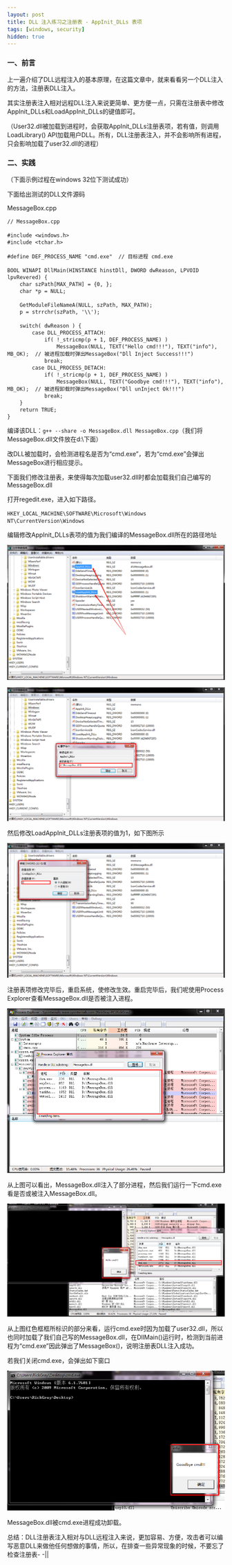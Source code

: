 ```yaml
---
layout: post
title: DLL 注入练习之注册表 - AppInit_DLLs 表项
tags: [windows, security]
hidden: true
---
```



### 一、前言

上一遍介绍了DLL远程注入的基本原理，在这篇文章中，就来看看另一个DLL注入的方法，注册表DLL注入。

其实注册表注入相对远程DLL注入来说更简单、更方便一点，只需在注册表中修改AppInit_DLLs和LoadAppInit_DLLs的键值即可。

（User32.dll被加载到进程时，会获取AppInit_DLLs注册表项，若有值，则调用LoadLibrary() API加载用户DLL。所有，DLL注册表注入，并不会影响所有进程，只会影响加载了user32.dll的进程）

### 二、实践

（下面示例过程在windows 32位下测试成功）

下面给出测试的DLL文件源码

MessageBox.cpp

    // MessageBox.cpp  
      
    #include <windows.h>  
    #include <tchar.h>  
      
    #define DEF_PROCESS_NAME "cmd.exe"  // 目标进程 cmd.exe  
      
    BOOL WINAPI DllMain(HINSTANCE hinstDll, DWORD dwReason, LPVOID lpvRevered) {  
        char szPath[MAX_PATH] = {0, };  
        char *p = NULL;  
      
        GetModuleFileNameA(NULL, szPath, MAX_PATH);  
        p = strrchr(szPath, '\\');  
      
        switch( dwReason ) {  
            case DLL_PROCESS_ATTACH:  
                if( !_stricmp(p + 1, DEF_PROCESS_NAME) )  
                    MessageBox(NULL, TEXT("Hello cmd!!!"), TEXT("info"), MB_OK);  // 被进程加载时弹出MessageBox("Dll Inject Success!!!")  
                break;  
            case DLL_PROCESS_DETACH:  
                if( !_stricmp(p + 1, DEF_PROCESS_NAME) )  
                    MessageBox(NULL, TEXT("Goodbye cmd!!!"), TEXT("info"), MB_OK);  // 被进程卸载时弹出MessageBox("Dll unInject Ok!!!")  
                break;  
        }  
        return TRUE;  
    }

编译该DLL：``g++ --share -o MessageBox.dll MessageBox.cpp``（我们将MessageBox.dll文件放在d:\下面）

改DLL被加载时，会检测进程名是否为“cmd.exe”，若为“cmd.exe”会弹出MessageBox进行相应提示。

下面我们修改注册表，来使得每次加载user32.dll时都会加载我们自己编写的MessageBox.dll

打开regedit.exe，进入如下路径。

``HKEY_LOCAL_MACHINE\SOFTWARE\Microsoft\Windows NT\CurrentVersion\Windows``

编辑修改AppInit_DLLs表项的值为我们编译的MessageBox.dll所在的路径地址

![](/images/articles/2014-08-25-the-registration-injection-of-dll-injection/register-1.png)

![](/images/articles/2014-08-25-the-registration-injection-of-dll-injection/register-2.png)

然后修改LoadAppInit_DLLs注册表项的值为1，如下图所示

![](/images/articles/2014-08-25-the-registration-injection-of-dll-injection/register-3.png)

注册表项修改完毕后，重启系统，使修改生效。重启完毕后，我们呢使用Process Explorer查看MessageBox.dll是否被注入进程。

![](/images/articles/2014-08-25-the-registration-injection-of-dll-injection/register-4.png)

从上图可以看出，MessageBox.dll注入了部分进程，然后我们运行一下cmd.exe看是否或被注入MessageBox.dll。

![](/images/articles/2014-08-25-the-registration-injection-of-dll-injection/register-5.png)

从上图红色框框所标识的部分来看，运行cmd.exe时因为加载了user32.dll，所以也同时加载了我们自己写的MessageBox.dll，在DllMain()运行时，检测到当前进程为“cmd.exe”因此弹出了MessageBox()，说明注册表DLL注入成功。

若我们关闭cmd.exe，会弹出如下窗口

![](/images/articles/2014-08-25-the-registration-injection-of-dll-injection/register-6.png)

MessageBox.dll被cmd.exe进程成功卸载。

总结：DLL注册表注入相对与DLL远程注入来说，更加容易、方便，攻击者可以编写恶意DLL来做他任何想做的事情，所以，在排查一些异常现象的时候，不要忘了检查注册表- -||
